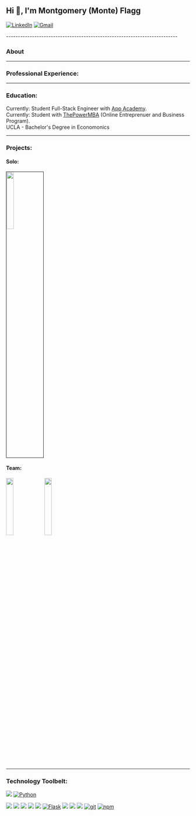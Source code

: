 <h2>Hi 👋, I'm Montgomery (Monte) Flagg</h2>

<p> 
<a href="https://www.linkedin.com/in/montgomeryflagg/"><img src="https://img.shields.io/badge/linkedin-%230077B5.svg?&style=for-the-badge&logo=linkedin&logoColor=white" alt="LinkedIn" /></a> 
<a href="mailto:monteflagg@gmail.com?subject=GitHub"><img src="https://img.shields.io/badge/gmail-%23D14836.svg?&style=for-the-badge&logo=gmail&logoColor=white" alt="Gmail"/></a>
</p> 
-------------------------------------------------------------------------
<h3>About</h3>

-------------------------------------------------------------------------
<h3>Professional Experience:</h3>

-------------------------------------------------------------------------

<h3>Education:</h3>
Currently: Student Full-Stack Engineer with <a href='https://www.appacademy.io/'>App Academy</a>. <br/>
Currently: Student with <a href='https://www.thepowermba.com/en/'>ThePowerMBA</a> (Online Entreprenuer and Business Program).<br/>
UCLA - Bachelor's Degree in Economonics
  
<br/>
  
-------------------------------------------------------------------------
 
<h3>Projects:</h3>

<h4>Solo:</h4>
  
<a href="https://github.com/theflaggship/stayquaint-airbnb-clone"><img src="https://i.imgur.com/OaQCbAb.jpg" height= auto width='20%' border="1px solid gray"/></a>

<h4>Team:</h4>

<a href="https://github.com/chrisbh4/GoodTunes"><img src="https://i.imgur.com/SnMbBSX.jpg" height= auto width='20%'/></a>
<a href="https://github.com/TheGuilbotine/TableTalk"><img src="https://i.imgur.com/bqAG2cu.png" height= auto width='20%'/></a>
  

-------------------------------------------------------------------------

<h3>Technology Toolbelt:</h3>

<a href="https://developer.mozilla.org/en-US/docs/Web/JavaScript"><img src="https://img.shields.io/badge/-JavaScript-F7DF1E?logo=JavaScript&logoColor=333333" /></a>
<a href="https://www.python.org/"><img alt="Python" src="https://img.shields.io/badge/-Python-3776AB?style=flat-square&logo=Python&logoColor=white&" /></a>

<a href="https://www.npmjs.com/package/express"><img src="https://img.shields.io/badge/-Express.js-000000?logo=Express" /></a>
<a href="https://www.postgresql.org/"><img src="https://img.shields.io/badge/-PostgreSQL-336791?logo=PostgreSQL" /></a>
<a href="https://sequelize.org/"><img src="https://img.shields.io/badge/-Sequelize-039BE5" /></a>
<a href="https://reactjs.org/"><img src="https://img.shields.io/badge/-React-61DAFB?logo=React&logoColor=333333" /></a>
<a href="https://redux.js.org/"><img src="https://img.shields.io/badge/-Redux-764ABC?logo=Redux" /></a>
<a href="https://flask.palletsprojects.com/en/1.1.x/"><img alt="Flask" src="https://img.shields.io/badge/-Flask-000000?style=flat-square&logo=Flask&logoColor=white" /></a>
<a href=https://www.sqlalchemy.org/><img src=https://img.shields.io/badge/-SQLAlchemy-red /></a>
<a href="https://developer.mozilla.org/en-US/docs/Web/CSS"><img src="https://img.shields.io/badge/-CSS3-1572B6?logo=CSS3" /></a>
<a href="https://developer.mozilla.org/en-US/docs/Web/HTML"><img src="https://img.shields.io/badge/-HTML5-E34F26?logo=HTML5&logoColor=ffffff" /></a>
<a href="#"><img alt="git" src="https://img.shields.io/badge/-Git-F05032?style=flat-square&logo=git&logoColor=white" /></a>
<a href="https://www.npmjs.com/"><img alt="npm" src="https://img.shields.io/badge/-NPM-CB3837?style=flat-square&logo=npm&logoColor=white" /></a>
